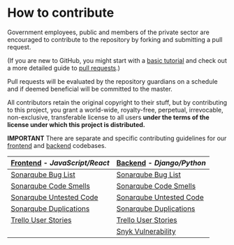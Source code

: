 # How to contribute

Government employees, public and members of the private sector are encouraged to contribute to the repository by forking and submitting a pull request.

(If you are new to GitHub, you might start with a [basic tutorial](https://help.github.com/articles/set-up-git) and check out a more detailed guide to [pull requests](https://help.github.com/articles/using-pull-requests/).)

Pull requests will be evaluated by the repository guardians on a schedule and if deemed beneficial will be committed to the master.

All contributors retain the original copyright to their stuff, but by contributing to this project, you grant a world-wide, royalty-free, perpetual, irrevocable, non-exclusive, transferable license to all users <b>under the terms of the license under which this project is distributed.</b>

**IMPORTANT**
There are separate and specific contributing guidelines for our [frontend](frontend/contributing.md) and [backend](backend/contributing.md) codebases.

| [Frontend](frontend/contributing.md) - **_JavaScript/React_**| [Backend](backend/contributing.md) - **_Django/Python_**|
| --- | --- |
| [Sonarqube Bug List](https://sonarqube-mem-tfrs-tools.pathfinder.gov.bc.ca/project/issues?id=tfrs-frontend&resolved=false&types=BUG) | [Sonarqube Bug List](https://sonarqube-mem-tfrs-tools.pathfinder.gov.bc.ca/project/issues?id=tfrs-backend&resolved=false&types=BUG) |   
| [Sonarqube Code Smells](https://sonarqube-mem-tfrs-tools.pathfinder.gov.bc.ca/project/issues?facetMode=effort&id=tfrs-frontend&resolved=false&types=CODE_SMELL) | [Sonarqube Code Smells](https://sonarqube-mem-tfrs-tools.pathfinder.gov.bc.ca/project/issues?facetMode=effort&id=tfrs-backend&resolved=false&types=CODE_SMELL) |  
| [Sonarqube Untested Code](https://sonarqube-mem-tfrs-tools.pathfinder.gov.bc.ca/component_measures?id=tfrs-frontend&metric=uncovered_lines) | [Sonarqube Untested Code](https://sonarqube-mem-tfrs-tools.pathfinder.gov.bc.ca/component_measures?id=tfrs-backend&metric=uncovered_lines) |   
| [Sonarqube Duplications](https://sonarqube-mem-tfrs-tools.pathfinder.gov.bc.ca/component_measures?id=tfrs-frontend&metric=duplicated_lines_density) | [Sonarqube Duplications](https://sonarqube-mem-tfrs-tools.pathfinder.gov.bc.ca/component_measures?id=tfrs-backend&metric=duplicated_lines_density) |   
| [Trello User Stories]() |  [Trello User Stories]() | 
| | [Snyk Vulnerability](https://snyk.io/org/bcgov/project/ff10e340-b5ec-43e2-95b2-417bddc08e51/) |

